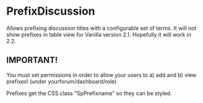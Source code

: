 # PrefixDiscussion

Allows prefixing discussion titles with a configurable set of terms. It will not show prefixes in table view for Vanilla version 2.1. Hopefully it will work in 2.2.

## IMPORTANT!
You must set permissions in order to allow your users to a) add and b) view prefixes! (under yourforum/dashboard/role)

Prefixes get the CSS class "SpPrefixname" so they can be styled.
